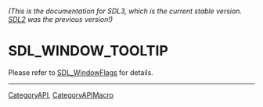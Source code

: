 ###### (This is the documentation for SDL3, which is the current stable version. [SDL2](https://wiki.libsdl.org/SDL2/) was the previous version!)
# SDL_WINDOW_TOOLTIP

Please refer to [SDL_WindowFlags](SDL_WindowFlags) for details.

----
[CategoryAPI](CategoryAPI), [CategoryAPIMacro](CategoryAPIMacro)

